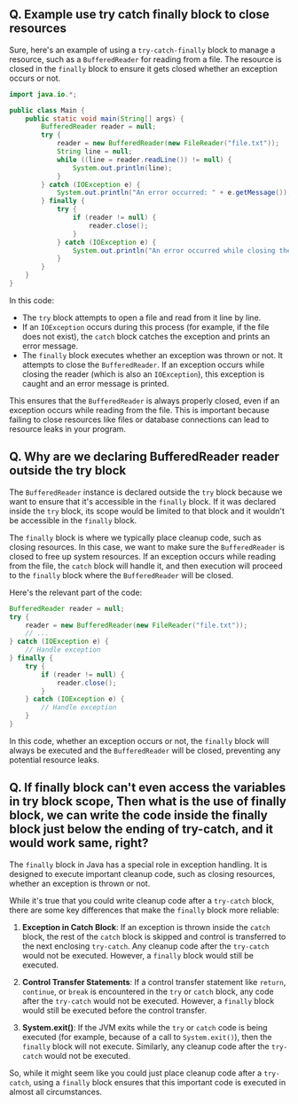 ## Q. Example use try catch finally block to close resources

Sure, here's an example of using a `try-catch-finally` block to manage a resource, such as a `BufferedReader` for reading from a file. The resource is closed in the `finally` block to ensure it gets closed whether an exception occurs or not.

```java
import java.io.*;

public class Main {
    public static void main(String[] args) {
        BufferedReader reader = null;
        try {
            reader = new BufferedReader(new FileReader("file.txt"));
            String line = null;
            while ((line = reader.readLine()) != null) {
                System.out.println(line);
            }
        } catch (IOException e) {
            System.out.println("An error occurred: " + e.getMessage());
        } finally {
            try {
                if (reader != null) {
                    reader.close();
                }
            } catch (IOException e) {
                System.out.println("An error occurred while closing the reader: " + e.getMessage());
            }
        }
    }
}
```

In this code:
- The `try` block attempts to open a file and read from it line by line.
- If an `IOException` occurs during this process (for example, if the file does not exist), the `catch` block catches the exception and prints an error message.
- The `finally` block executes whether an exception was thrown or not. It attempts to close the `BufferedReader`. If an exception occurs while closing the reader (which is also an `IOException`), this exception is caught and an error message is printed.

This ensures that the `BufferedReader` is always properly closed, even if an exception occurs while reading from the file. This is important because failing to close resources like files or database connections can lead to resource leaks in your program.


## Q. Why are we declaring BufferedReader reader outside the try block

The `BufferedReader` instance is declared outside the `try` block because we want to ensure that it's accessible in the `finally` block. If it was declared inside the `try` block, its scope would be limited to that block and it wouldn't be accessible in the `finally` block.

The `finally` block is where we typically place cleanup code, such as closing resources. In this case, we want to make sure the `BufferedReader` is closed to free up system resources. If an exception occurs while reading from the file, the `catch` block will handle it, and then execution will proceed to the `finally` block where the `BufferedReader` will be closed.

Here's the relevant part of the code:

```java
BufferedReader reader = null;
try {
    reader = new BufferedReader(new FileReader("file.txt"));
    // ...
} catch (IOException e) {
    // Handle exception
} finally {
    try {
        if (reader != null) {
            reader.close();
        }
    } catch (IOException e) {
        // Handle exception
    }
}
```

In this code, whether an exception occurs or not, the `finally` block will always be executed and the `BufferedReader` will be closed, preventing any potential resource leaks.


## Q. If finally block can't even access the variables in try block scope, Then what is the use of finally block, we can write the code inside the finally block just below the ending of try-catch, and it would work same, right?

The `finally` block in Java has a special role in exception handling. It is designed to execute important cleanup code, such as closing resources, whether an exception is thrown or not. 

While it's true that you could write cleanup code after a `try-catch` block, there are some key differences that make the `finally` block more reliable:

1. **Exception in Catch Block**: If an exception is thrown inside the `catch` block, the rest of the `catch` block is skipped and control is transferred to the next enclosing `try-catch`. Any cleanup code after the `try-catch` would not be executed. However, a `finally` block would still be executed.

2. **Control Transfer Statements**: If a control transfer statement like `return`, `continue`, or `break` is encountered in the `try` or `catch` block, any code after the `try-catch` would not be executed. However, a `finally` block would still be executed before the control transfer.

3. **System.exit()**: If the JVM exits while the `try` or `catch` code is being executed (for example, because of a call to `System.exit()`), then the `finally` block will not execute. Similarly, any cleanup code after the `try-catch` would not be executed.

So, while it might seem like you could just place cleanup code after a `try-catch`, using a `finally` block ensures that this important code is executed in almost all circumstances.